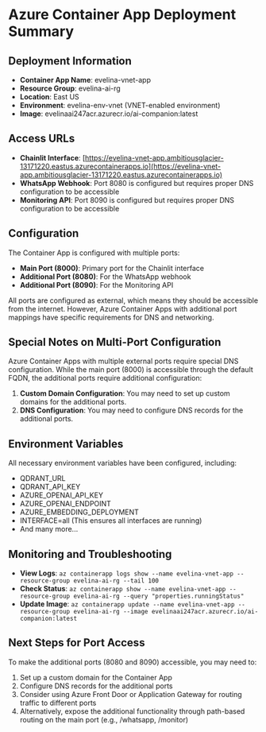 # Azure Container App Deployment Summary

## Deployment Information

- **Container App Name**: evelina-vnet-app
- **Resource Group**: evelina-ai-rg
- **Location**: East US
- **Environment**: evelina-env-vnet (VNET-enabled environment)
- **Image**: evelinaai247acr.azurecr.io/ai-companion:latest

## Access URLs

- **Chainlit Interface**: [https://evelina-vnet-app.ambitiousglacier-13171220.eastus.azurecontainerapps.io](https://evelina-vnet-app.ambitiousglacier-13171220.eastus.azurecontainerapps.io)
- **WhatsApp Webhook**: Port 8080 is configured but requires proper DNS configuration to be accessible
- **Monitoring API**: Port 8090 is configured but requires proper DNS configuration to be accessible

## Configuration

The Container App is configured with multiple ports:
- **Main Port (8000)**: Primary port for the Chainlit interface
- **Additional Port (8080)**: For the WhatsApp webhook
- **Additional Port (8090)**: For the Monitoring API

All ports are configured as external, which means they should be accessible from the internet. However, Azure Container Apps with additional port mappings have specific requirements for DNS and networking.

## Special Notes on Multi-Port Configuration

Azure Container Apps with multiple external ports require special DNS configuration. While the main port (8000) is accessible through the default FQDN, the additional ports require additional configuration:

1. **Custom Domain Configuration**: You may need to set up custom domains for the additional ports.
2. **DNS Configuration**: You may need to configure DNS records for the additional ports.

## Environment Variables

All necessary environment variables have been configured, including:
- QDRANT_URL
- QDRANT_API_KEY
- AZURE_OPENAI_API_KEY
- AZURE_OPENAI_ENDPOINT
- AZURE_EMBEDDING_DEPLOYMENT
- INTERFACE=all (This ensures all interfaces are running)
- And many more...

## Monitoring and Troubleshooting

- **View Logs**: `az containerapp logs show --name evelina-vnet-app --resource-group evelina-ai-rg --tail 100`
- **Check Status**: `az containerapp show --name evelina-vnet-app --resource-group evelina-ai-rg --query "properties.runningStatus"`
- **Update Image**: `az containerapp update --name evelina-vnet-app --resource-group evelina-ai-rg --image evelinaai247acr.azurecr.io/ai-companion:latest`

## Next Steps for Port Access

To make the additional ports (8080 and 8090) accessible, you may need to:

1. Set up a custom domain for the Container App
2. Configure DNS records for the additional ports
3. Consider using Azure Front Door or Application Gateway for routing traffic to different ports
4. Alternatively, expose the additional functionality through path-based routing on the main port (e.g., /whatsapp, /monitor) 